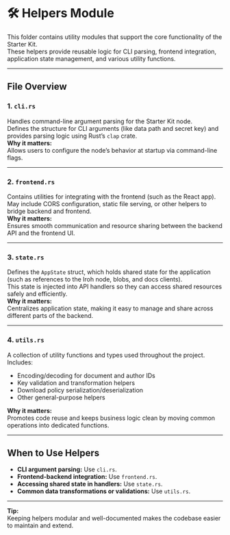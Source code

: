 # 🛠️ Helpers Module

This folder contains utility modules that support the core functionality of the Starter Kit.  
These helpers provide reusable logic for CLI parsing, frontend integration, application state management, and various utility functions.

---

## File Overview

### 1. `cli.rs`
Handles command-line argument parsing for the Starter Kit node.  
Defines the structure for CLI arguments (like data path and secret key) and provides parsing logic using Rust’s `clap` crate.  
**Why it matters:**  
Allows users to configure the node’s behavior at startup via command-line flags.

---

### 2. `frontend.rs`
Contains utilities for integrating with the frontend (such as the React app).  
May include CORS configuration, static file serving, or other helpers to bridge backend and frontend.  
**Why it matters:**  
Ensures smooth communication and resource sharing between the backend API and the frontend UI.

---

### 3. `state.rs`
Defines the `AppState` struct, which holds shared state for the application (such as references to the Iroh node, blobs, and docs clients).  
This state is injected into API handlers so they can access shared resources safely and efficiently.  
**Why it matters:**  
Centralizes application state, making it easy to manage and share across different parts of the backend.

---

### 4. `utils.rs`
A collection of utility functions and types used throughout the project.  
Includes:
- Encoding/decoding for document and author IDs
- Key validation and transformation helpers
- Download policy serialization/deserialization
- Other general-purpose helpers

**Why it matters:**  
Promotes code reuse and keeps business logic clean by moving common operations into dedicated functions.

---

## When to Use Helpers

- **CLI argument parsing:** Use `cli.rs`.
- **Frontend-backend integration:** Use `frontend.rs`.
- **Accessing shared state in handlers:** Use `state.rs`.
- **Common data transformations or validations:** Use `utils.rs`.

---

**Tip:**  
Keeping helpers modular and well-documented makes the codebase easier to maintain and extend.